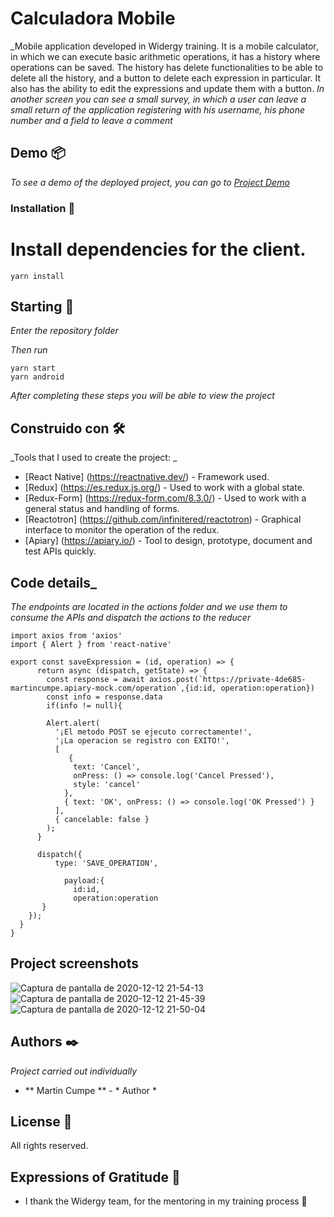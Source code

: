 # Calculadora Mobile

_Mobile application developed in Widergy training. It is a mobile calculator, in which we can execute basic arithmetic operations, it has a history where operations can be saved. The history has delete functionalities to be able to delete all the history, and a button to delete each expression in particular. It also has the ability to edit the expressions and update them with a button.
_In another screen you can see a small survey, in which a user can leave a small return of the application registering with his username, his phone number and a field to leave a comment_

## Demo 📦

_To see a demo of the deployed project, you can go to [Project Demo]()_


### Installation 🔧

# Install dependencies for the client.
```
yarn install
```

## Starting 🚀
_Enter the repository folder_

_Then run_
```
yarn start
yarn android
```

_After completing these steps you will be able to view the project_


## Construido con 🛠️

_Tools that I used to create the project: _
* [React Native] (https://reactnative.dev/) - Framework used.
* [Redux] (https://es.redux.js.org/) - Used to work with a global state.
* [Redux-Form] (https://redux-form.com/8.3.0/) - Used to work with a general status and handling of forms.
* [Reactotron] (https://github.com/infinitered/reactotron) - Graphical interface to monitor the operation of the redux.
* [Apiary] (https://apiary.io/) - Tool to design, prototype, document and test APIs quickly.

## Code details_
_The endpoints are located in the actions folder and we use them to consume the APIs and dispatch the actions to the reducer_
```
import axios from 'axios'
import { Alert } from 'react-native'

export const saveExpression = (id, operation) => {  
      return async (dispatch, getState) => {
        const response = await axios.post(`https://private-4de685-martincumpe.apiary-mock.com/operation`,{id:id, operation:operation})
        const info = response.data
        if(info != null){
      
        Alert.alert(
          '¡El metodo POST se ejecuto correctamente!',
          '¡La operacion se registro con EXITO!',
          [
             {
              text: 'Cancel',
              onPress: () => console.log('Cancel Pressed'),
              style: 'cancel'
            },
            { text: 'OK', onPress: () => console.log('OK Pressed') }
          ],
          { cancelable: false }
        );    
      }

      dispatch({  
          type: 'SAVE_OPERATION',
            
            payload:{
              id:id,
              operation:operation
       }
    }); 
  }
}    
```


## Project screenshots 
![Captura de pantalla de 2020-12-12 21-54-13](https://user-images.githubusercontent.com/62455807/102000288-d6353580-3cc4-11eb-8be1-3c1eff88ab91.png)
![Captura de pantalla de 2020-12-12 21-45-39](https://user-images.githubusercontent.com/62455807/102000214-d54fd400-3cc3-11eb-8f50-b7d3ac1baac3.png)
![Captura de pantalla de 2020-12-12 21-50-04](https://user-images.githubusercontent.com/62455807/102000253-54450c80-3cc4-11eb-8a7a-358d254875c9.png)

## Authors ✒️

_Project carried out individually_

* ** Martin Cumpe ** - * Author *


## License 📄

All rights reserved.


## Expressions of Gratitude 🎁

* I thank the Widergy team, for the mentoring in my training process 🍺

